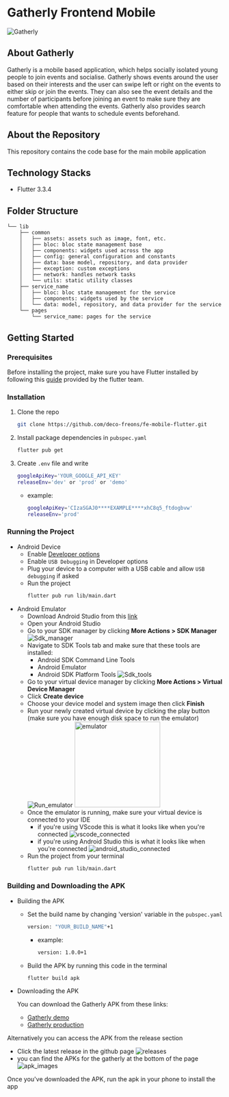 # Gatherly Frontend Mobile

![Gatherly](readme_images/logo.png)

## About Gatherly

Gatherly is a mobile based application, which helps socially isolated young people to join events and socialise. Gatherly shows events around the user based on their interests and the user can swipe left or right on the events to either skip or join the events. They can also see the event details and the number of participants before joining an event to make sure they are comfortable when attending the events. Gatherly also provides search feature for people that wants to schedule events beforehand.

## About the Repository

This repository contains the code base for the main mobile application

## Technology Stacks

- Flutter 3.3.4

## Folder Structure

```
└── lib
    ├── common
    │   ├── assets: assets such as image, font, etc.
    │   ├── bloc: bloc state management base
    │   ├── components: widgets used across the app
    │   ├── config: general configuration and constants
    │   ├── data: base model, repository, and data provider
    │   ├── exception: custom exceptions
    │   ├── network: handles network tasks
    │   └── utils: static utility classes
    ├── service_name
    │   ├── bloc: bloc state management for the service
    │   ├── components: widgets used by the service
    │   └── data: model, repository, and data provider for the service
    └── pages
        └── service_name: pages for the service
```

## Getting Started

### Prerequisites

Before installing the project, make sure you have Flutter installed by following this [guide](https://docs.flutter.dev/get-started/install) provided by the flutter team.

### Installation

1. Clone the repo
   ```sh
   git clone https://github.com/deco-freons/fe-mobile-flutter.git
   ```
2. Install package dependencies in `pubspec.yaml`
   ```bash
   flutter pub get
   ```
3. Create `.env` file and write
   ```sh
   googleApiKey='YOUR_GOOGLE_API_KEY'
   releaseEnv='dev' or 'prod' or 'demo'
   ```
   - example:
     ```sh
     googleApiKey='CIzaSGAJ0****EXAMPLE****xhC8q5_ftdogbvw'
     releaseEnv='prod'
     ```

### Running the Project

- Android Device
  - Enable [Developer options](https://developer.android.com/studio/debug/dev-options)
  - Enable `USB Debugging` in Developer options
  - Plug your device to a computer with a USB cable and allow `USB debugging` if asked
  - Run the project
    ```sh
    flutter pub run lib/main.dart
    ```
- Android Emulator
  - Download Android Studio from this [link](https://developer.android.com/studio)
  - Open your Android Studio
  - Go to your SDK manager by clicking **More Actions > SDK Manager**
    ![Sdk_manager](readme_images/sdk_manager.png)
  - Navigate to SDK Tools tab and make sure that these tools are installed:
    - Android SDK Command Line Tools
    - Android Emulator
    - Android SDK Platform Tools
      ![Sdk_tools](readme_images/sdk_tools.png)
  - Go to your virtual device manager by clicking **More Actions > Virtual Device Manager**
  - Click **Create device**
  - Choose your device model and system image then click **Finish**
  - Run your newly created virtual device by clicking the play button (make sure you have enough disk space to run the emulator)
    ![Run_emulator](readme_images/run_emulator.jpg)
    <img src="readme_images/emulator.png" alt="emulator" width="200"/>
  - Once the emulator is running, make sure your virtual device is connected to your IDE
    - if you're using VScode this is what it looks like when you're connected
      ![vscode_connected](readme_images/vscode_connected.png)
    - if you're using Android Studio this is what it looks like when you're connected
      ![android_studio_connected](readme_images/android_studio_connected.jpg)
  - Run the project from your terminal
    ```sh
    flutter pub run lib/main.dart
    ```

### Building and Downloading the APK

- Building the APK

  - Set the build name by changing 'version' variable in the `pubspec.yaml`

    ```sh
    version: "YOUR_BUILD_NAME"+1
    ```

    - example:
      ```sh
      version: 1.0.0+1
      ```

  - Build the APK by running this code in the terminal
    ```sh
    flutter build apk
    ```

- Downloading the APK

  You can download the Gatherly APK from these links:

  - [Gatherly demo](https://drive.google.com/file/d/1AVLzPtZQcj0mI410Pk_KZ-rHLKg_2wfx/view?usp=sharing)
  - [Gatherly production](https://drive.google.com/file/d/1nO6CxXhHU2iyjBezWEZIoR6OGaHCjxwx/view?usp=sharing)

Alternatively you can access the APK from the release section

- Click the latest release in the github page
  ![releases](readme_images/releases.jpg)
- you can find the APKs for the gatherly at the bottom of the page
  ![apk_images](readme_images/apks.jpg)

Once you've downloaded the APK, run the apk in your phone to install the app